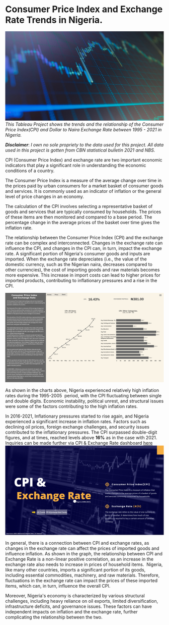 # Consumer Price Index and Exchange Rate Trends in Nigeria.

![trends](Forex_Trend.jpg)
_This Tableau Project shows the trends and the relationship of the Consumer Price Index(CPI) and Dollar to Naira Exchange Rate between 1995 - 2021 in Nigeria._

**_Disclaimer_**: _I own no sole propriety to the data used for this project. All data used in this project is gotten from CBN statistical bulletin 2021 and NBS._

CPI (Consumer Price Index) and exchange rate are two important economic indicators that play a significant role in understanding the economic conditions of a country.

The Consumer Price Index is a measure of the average change over time in the prices paid by urban consumers for a market basket of consumer goods and services. It is commonly used as an indicator of inflation or the general level of price changes in an economy.

The calculation of the CPI involves selecting a representative basket of goods and services that are typically consumed by households. The prices of these items are then monitored and compared to a base period. The percentage change in the average prices of the basket over time gives the inflation rate.


The relationship between the Consumer Price Index (CPI) and the exchange rate can be complex and interconnected. Changes in the exchange rate can influence the CPI, and changes in the CPI can, in turn, impact the exchange rate. 
A significant portion of Nigeria's consumer goods and inputs are imported. When the exchange rate depreciates (i.e., the value of the domestic currency, such as the Nigerian naira, decreases compared to other currencies), the cost of importing goods and raw materials becomes more expensive. This increase in import costs can lead to higher prices for imported products, contributing to inflationary pressures and a rise in the CPI.

![CPI Trends](CPI_Trends.png) 

As shown in the charts above, Nigeria experienced relatively high inflation rates during the 1995-2005  period, with the CPI fluctuating between single and double digits. Economic instability, political unrest, and structural issues were some of the factors contributing to the high inflation rates.

In 2016-2021, Inflationary pressures started to rise again, and Nigeria experienced a significant increase in inflation rates. Factors such as declining oil prices, foreign exchange challenges, and security issues contributed to the inflationary pressures. The CPI surpassed double-digit figures, and at times, reached levels above **16%** as in the case with 2021. Inquiries can be made further via CPI & Exchange Rate dashboard [here](https://tabsoft.co/3D89lPj)
![](Home.png)



In general, there is a connection between CPI and exchange rates, as changes in the exchange rate can affect the prices of imported goods and influence inflation. As shown in the graph, the relationship between CPI and Exchange Rate is a non-linear positive correlation, as an increase in the exchange rate also needs to increase in prices of household items.  Nigeria, like many other countries, imports a significant portion of its goods, including essential commodities, machinery, and raw materials. Therefore, fluctuations in the exchange rate can impact the prices of these imported items, which can, in turn, influence the overall CPI.

Moreover, Nigeria's economy is characterized by various structural challenges, including heavy reliance on oil exports, limited diversification, infrastructure deficits, and governance issues. These factors can have independent impacts on inflation and the exchange rate, further complicating the relationship between the two.

